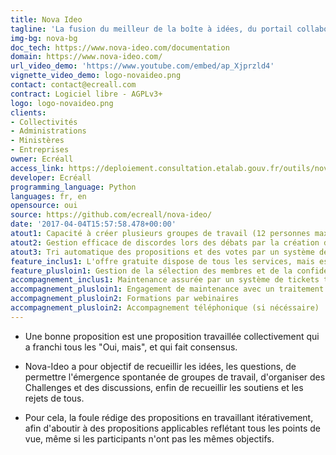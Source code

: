 ```yaml
---
title: Nova Ideo
tagline: 'La fusion du meilleur de la boîte à idées, du portail collaboratif et des outils de communication internes '
img-bg: nova-bg
doc_tech: https://www.nova-ideo.com/documentation
domain: https://www.nova-ideo.com/
url_video_demo: 'https://www.youtube.com/embed/ap_Xjprzld4'
vignette_video_demo: logo-novaideo.png
contact: contact@ecreall.com
contract: Logiciel libre - AGPLv3+
logo: logo-novaideo.png
clients:
- Collectivités
- Administrations
- Ministères
- Entreprises
owner: Ecréall
access_link: https://deploiement.consultation.etalab.gouv.fr/outils/nova-ideo
developer: Ecréall
programming_language: Python
languages: fr, en
opensource: oui
source: https://github.com/ecreall/nova-ideo/
date: '2017-04-04T15:57:58.478+00:00'
atout1: Capacité à créer plusieurs groupes de travail (12 personnes maximum) sur un même sujet
atout2: Gestion efficace de discordes lors des débats par la création d'amendements automatiques facilitant le consensus
atout3: Tri automatique des propositions et des votes par un système de jetons afin de gagner en visibilité et transparence
feature_inclus1: L'offre gratuite dispose de tous les services, mais est ouverte et donc il n'y a pas de confidentialité ; tous les contenus sont visibles
feature_plusloin1: Gestion de la sélection des membres et de la confidentialité des contenus
accompagnement_inclus1: Maintenance assurée par un système de tickets traité par Nova Ideo (sans engagement)
accompagnement_plusloin1: Engagement de maintenance avec un traitement dans les 4 heures
accompagnement_plusloin2: Formations par webinaires
accompagnement_plusloin2: Accompagnement téléphonique (si nécéssaire)
---
```


* Une bonne proposition est une proposition travaillée collectivement qui a franchi tous les "Oui, mais", et qui fait consensus.

* Nova-Ideo a pour objectif de recueillir les idées, les questions, de permettre l'émergence spontanée de groupes de travail, d'organiser des Challenges et des discussions, enfin de recueillir les soutiens et les rejets de tous.

* Pour cela, la foule rédige des propositions en travaillant
itérativement, afin d'aboutir à des propositions applicables reflétant
tous les points de vue, même si les participants n'ont pas les mêmes
objectifs.